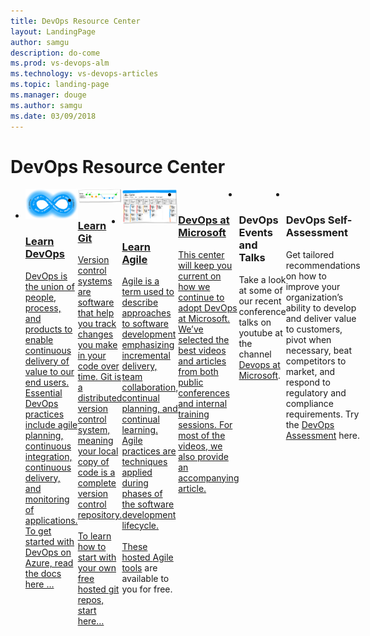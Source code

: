 ```yaml
---
title: DevOps Resource Center
layout: LandingPage
author: samgu
description: do-come
ms.prod: vs-devops-alm
ms.technology: vs-devops-articles
ms.topic: landing-page
ms.manager: douge
ms.author: samgu
ms.date: 03/09/2018
---
```

# DevOps Resource Center

<ul class="panelContent cardsC" style="display: flex;">
    <li>
        <a href="what-is-devops.md">
            <div class="cardSize">
                <div class="cardPadding">
                    <div class="card">
                        <div class="cardImageOuter">
                            <div class="cardImage bgdAccent1">
                                <img class="x-hidden-focus" alt="" src="_img/devops-cycle.png" data-linktype="external">
                            </div>
                        </div>
                        <div class="cardText">
                            <h3>Learn DevOps</h3>
                            <p>DevOps is the union of people, process, and products to enable continuous delivery of value to our end users. Essential DevOps practices include agile planning, continuous integration, continuous delivery, and monitoring of applications. To get started with DevOps on Azure, read the <a href="https://docs.microsoft.com/en-us/vsts/deploy-azure/?view=vsts">docs here …</a></p>
                        </div>
                    </div>
                </div>
            </div>
        </a>
    </li>
    <li>
        <a href="what-is-git.md">
            <div class="cardSize">
                <div class="cardPadding">
                    <div class="card">
                        <div class="cardImageOuter">
                            <div class="cardImage bgdAccent1">
                                <img class="x-hidden-focus" alt="" src="_img/Git-branching.png" data-linktype="external">
                            </div>
                        </div>
                        <div class="cardText">
                            <h3>Learn Git</h3>
                            <p>Version control systems are software that help you track changes you make in your code over time. Git is a distributed version control system, meaning your local copy of code is a complete version control repository.<br /><br />To learn how to start with your own free hosted git repos, <a href="https://docs.microsoft.com/en-us/vsts/git/index?view=vsts">start here…</a></p>
                        </div>
                    </div>
                </div>
            </div>
        </a>
    </li>
    <li>
        <a href="what-is-agile.md">
            <div class="cardSize">
                <div class="cardPadding">
                    <div class="card">
                        <div class="cardImageOuter">
                            <div class="cardImage bgdAccent1">
                                <img class="x-hidden-focus" alt="" src="_img/devops-kanban.png" data-linktype="external">
                            </div>
                        </div>
                        <div class="cardText">
                            <h3>Learn Agile</h3>
                            <p>Agile is a term used to describe approaches to software development emphasizing incremental delivery, team collaboration, continual planning, and continual learning. Agile practices are techniques applied during phases of the software development lifecycle.<br /><br />These hosted <a href="https://docs.microsoft.com/en-us/vsts/index?view=vsts#pivot=services&panel=agile">Agile tools</a> are available to you for free. </p>
                        </div>
                    </div>
                </div>
            </div>
        </a>
    </li>
    <li>
        <a href="devops-at-microsoft.md">
            <div class="cardSize">
                <div class="cardPadding">
                    <div class="card">
                        <div class="cardImageOuter">
                            <div class="cardImage bgdAccent1">
                                <img class="x-hidden-focus" alt="" src="https://docs.microsoft.com/media/hubs/dotnet/net-docs-web-1.svg" data-linktype="external">
                            </div>
                        </div>
                        <div class="cardText">
                            <h3>DevOps at Microsoft</h3>
                            <p>This center will keep you current on how we continue to adopt DevOps at Microsoft. We’ve selected the best videos and articles from both public conferences and internal training sessions. For most of the videos, we also provide an accompanying article.</p>
                        </div>
                    </div>
                </div>
            </div>
        </a>
    </li>
    <li>
        <div class="cardSize">
            <div class="cardPadding">
                <div class="card">
                    <div class="cardImageOuter">
                        <div class="cardImage bgdAccent1">
                            <img class="x-hidden-focus" alt="" src="https://docs.microsoft.com/media/hubs/dotnet/net-docs-web-1.svg" data-linktype="external">
                        </div>
                    </div>
                    <div class="cardText">
                        <h3>DevOps Events and Talks</h3>
                        <p>Take a look at some of our recent conference talks on youtube at the channel <a href="https://www.youtube.com/channel/UC-ikyViYMM69joIAv7dlMsA">Devops at Microsoft</a>.</p>
                    </div>
                </div>
            </div>
        </div>
    </li>
    <li>
        <div class="cardSize">
            <div class="cardPadding">
                <div class="card">
                    <div class="cardImageOuter">
                        <div class="cardImage bgdAccent1">
                            <img class="x-hidden-focus" alt="" src="https://docs.microsoft.com/media/hubs/dotnet/net-docs-web-1.svg" data-linktype="external">
                        </div>
                    </div>
                    <div class="cardText">
                        <h3>DevOps Self-Assessment</h3>
                        <p>Get tailored recommendations on how to improve your organization’s ability to develop and deliver value to customers, pivot when necessary, beat competitors to market, and respond to regulatory and compliance requirements. Try the <a href="https://devopsassessment.net/">DevOps Assessment</a> here.</p>
                    </div>
                </div>
            </div>
        </div>
    </li>
</ul>